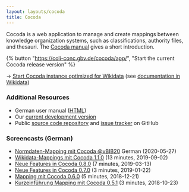 ```yaml
---
layout: layouts/cocoda
title: Cocoda
---
```


Cocoda is a web application to manage and create mappings between knowledge organization systems, such as classifications, authority files, and thesauri. The [Cocoda manual](https://gbv.github.io/cocoda/dev/user-manual-en.html) gives a short introduction.

<div class="cocoda-clear"></div> <!-- see cocoda.scss for details -->

{% button "https://coli-conc.gbv.de/cocoda/app/", "Start the current Cocoda release version" %}

→ [Start Cocoda instance optimized for Wikidata](https://coli-conc.gbv.de/cocoda/wikidata/) (see [documentation in Wikidata](https://www.wikidata.org/wiki/Wikidata:Tools/Cocoda))

### Additional Resources
- German user manual ([HTML](https://coli-conc.gbv.de/cocoda/app/user-manual-de.html))
- Our [current development version](https://coli-conc.gbv.de/cocoda/dev/)
- Public [source code repository](https://github.com/gbv/cocoda) and [issue tracker](https://github.com/gbv/cocoda/issues) on GitHub

### Screencasts (German)
- [Normdaten-Mapping mit Cocoda @vBIB20](https://doi.org/10.5446/36465) German (2020-05-27)
- [Wikidata-Mappings mit Cocoda 1.1.0](https://vimeo.com/357295989) (13 minutes, 2019-09-02)
- [Neue Features in Cocoda 0.8.0](https://vimeo.com/323457260) (7 minutes, 2019-03-13)
- [Neue Features in Cocoda 0.7.0](https://vimeo.com/312681760) (3 minutes, 2019-01-22)
- [Mapping mit Cocoda 0.6.0](https://vimeo.com/307653028) (5 minutes, 2018-12-21)
- [Kurzeinführung Mapping mit Cocoda 0.5.1](https://vimeo.com/296616305) (3 minutes, 2018-10-23)
